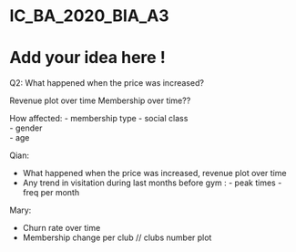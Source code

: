 # IC_BA_2020_BIA_A3
# Add your idea here !




Q2:  What happened when the price was increased?

Revenue plot over time
Membership over time??





                                                        
How affected: - membership type
              - social class  
              - gender  
              - age 


Qian:
* What happened when the price was increased, revenue plot over time
* Any trend in visitation during last months before gym : - peak times
                                                        - freq per month
 
Mary: 
* Churn rate over time
* Membership change per club  // clubs number plot
